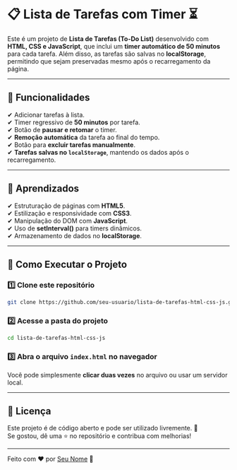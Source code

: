 # 📋 Lista de Tarefas com Timer ⏳

Este é um projeto de **Lista de Tarefas (To-Do List)** desenvolvido com **HTML, CSS e JavaScript**, que inclui um **timer automático de 50 minutos** para cada tarefa. Além disso, as tarefas são salvas no **localStorage**, permitindo que sejam preservadas mesmo após o recarregamento da página.

---

## 📌 Funcionalidades

✔ Adicionar tarefas à lista.  
✔ Timer regressivo de **50 minutos** por tarefa.  
✔ Botão de **pausar e retomar** o timer.  
✔ **Remoção automática** da tarefa ao final do tempo.  
✔ Botão para **excluir tarefas manualmente**.  
✔ **Tarefas salvas no `localStorage`**, mantendo os dados após o recarregamento.  

---

## 📌 Aprendizados

✔ Estruturação de páginas com **HTML5**.  
✔ Estilização e responsividade com **CSS3**.  
✔ Manipulação do DOM com **JavaScript**.  
✔ Uso de **setInterval()** para timers dinâmicos.  
✔ Armazenamento de dados no **localStorage**.  

---

## 🚀 Como Executar o Projeto

### 1️⃣ Clone este repositório
```sh
git clone https://github.com/seu-usuario/lista-de-tarefas-html-css-js.git
```
### 2️⃣ Acesse a pasta do projeto
```sh
cd lista-de-tarefas-html-css-js
```
### 3️⃣ Abra o arquivo `index.html` no navegador
Você pode simplesmente **clicar duas vezes** no arquivo ou usar um servidor local.

---

## 📜 Licença

Este projeto é de código aberto e pode ser utilizado livremente. 🚀  
Se gostou, dê uma ⭐ no repositório e contribua com melhorias!

---

Feito com ❤️ por [Seu Nome](https://github.com/seu-usuario) 🚀
